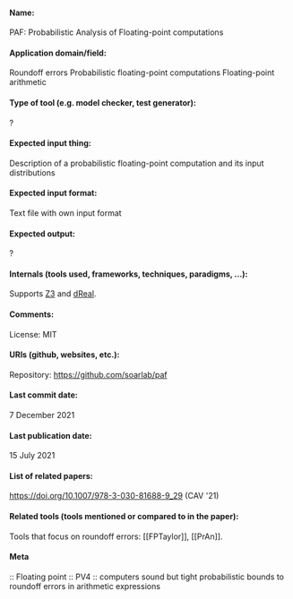 #### Name:
PAF: Probabilistic Analysis of Floating-point computations

#### Application domain/field:
Roundoff errors
Probabilistic floating-point computations
Floating-point arithmetic

#### Type of tool (e.g. model checker, test generator):
?

#### Expected input thing:
Description of a probabilistic floating-point computation and its input distributions

#### Expected input format:
Text file with own input format

#### Expected output:
?

#### Internals (tools used, frameworks, techniques, paradigms, ...):
Supports [Z3](Solvers/SMT/Z3.md) and [dReal](Solvers/SMT/dReal.md).

#### Comments:
License: MIT

#### URIs (github, websites, etc.):
Repository: https://github.com/soarlab/paf

#### Last commit date:
7 December 2021

#### Last publication date:
15 July 2021

#### List of related papers:
https://doi.org/10.1007/978-3-030-81688-9_29 (CAV '21)

#### Related tools (tools mentioned or compared to in the paper):
Tools that focus on roundoff errors: [[FPTaylor]], [[PrAn]].

#### Meta
:: Floating point
:: PV4 :: computers sound but tight probabilistic bounds to roundoff errors in arithmetic expressions